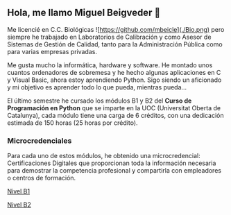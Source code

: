 ## Hola, me llamo Miguel Beigveder 👋


Me licencié en C.C. Biológicas ![https://github.com/mbeicle](./Bio.png) pero siempre he trabajado en Laboratorios de Calibración y como Asesor de Sistemas de Gestión de Calidad, tanto para la Administración Pública como para varias empresas privadas.

Me gusta mucho la informática, hardware y software. He montado unos cuantos ordenadores de sobremesa y he hecho algunas aplicaciones en C y Visual Basic, ahora estoy aprendiendo Python.
Sigo siendo un aficionado y mi objetivo es aprender todo lo que pueda, mientras pueda... 

El último semestre he cursado los módulos B1 y B2 del **Curso de Programación en Python** que se imparte en la UOC (Universitat Oberta de Catalunya), cada módulo tiene una carga de 6 créditos, con una dedicación estimada de 150 horas (25 horas por crédito).

### Microcredenciales

Para cada uno de estos módulos, he obtenido una microcredencial: Certificaciones Digitales que proporcionan toda la información necesaria para demostrar la competencia profesional y compartirla con empleadores o centros de formación. 

[Nivel B1](https://apps.uoc.edu/GDD_Utils/CertificateUOC?GUID=799fb869-f0ec-4a70-a56c-3a268c3d04cf)

[Nivel B2](https://apps.uoc.edu/GDD_Utils/CertificateUOC?GUID=5ae694d5-b789-4d82-b703-9e17a9e18ca4)



<!--
**mbeicle/mbeicle** is a ✨ _special_ ✨ repository because its `README.md` (this file) appears on your GitHub profile.

Here are some ideas to get you started:

- 🔭 I’m currently working on ...
- 🌱 I’m currently learning ...
- 👯 I’m looking to collaborate on ...
- 🤔 I’m looking for help with ...
- 💬 Ask me about ...
- 📫 How to reach me: ...
- 😄 Pronouns: ...
- ⚡ Fun fact: ...
-->
